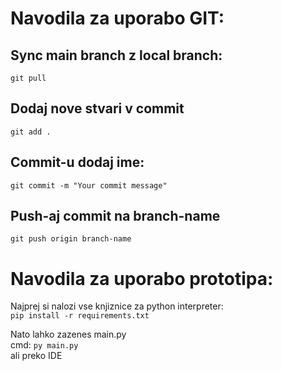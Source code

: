 # **Navodila za uporabo GIT:**
## Sync main branch z local branch:
`git pull`
## Dodaj nove stvari v commit
`git add .`
## Commit-u dodaj ime:
`git commit -m "Your commit message"`
## Push-aj commit na branch-name
`git push origin branch-name`

# **Navodila za uporabo prototipa:**
  Najprej si nalozi vse knjiznice za python interpreter:  
    `pip install -r requirements.txt`
      
  Nato lahko zazenes main.py  
    cmd: `py main.py`  
    ali preko IDE
